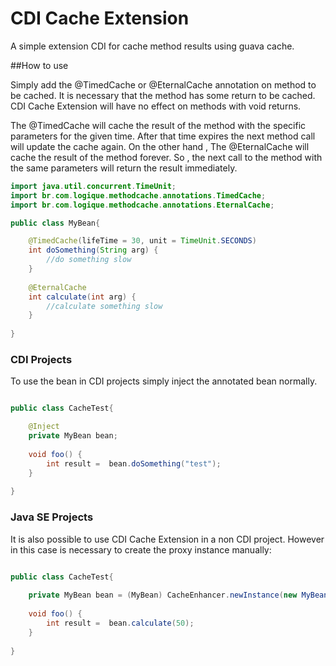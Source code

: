 # CDI Cache Extension
A simple extension CDI for cache method results using guava cache.

##How to use

Simply add the @TimedCache or @EternalCache annotation on method to be cached. 
It is necessary that the method has some return to be cached. CDI Cache Extension will have no effect on methods with void returns.

The @TimedCache will cache the result of the method with the specific parameters for the given time. After that time expires the next method call will
update the cache again. On the other hand , The @EternalCache will cache the result of the method forever. So , the next call to the method with the same parameters will return the result immediately.

```java
import java.util.concurrent.TimeUnit;
import br.com.logique.methodcache.annotations.TimedCache;
import br.com.logique.methodcache.annotations.EternalCache;

public class MyBean{

    @TimedCache(lifeTime = 30, unit = TimeUnit.SECONDS)
    int doSomething(String arg) {
        //do something slow
    }
    
    @EternalCache
    int calculate(int arg) {
        //calculate something slow
    }    
    
}
```

### CDI Projects

To use the bean in CDI projects simply inject the annotated bean normally. 

```java

public class CacheTest{

    @Inject
    private MyBean bean;
    
    void foo() {
        int result =  bean.doSomething("test");
    }
    
}

```
### Java SE Projects

It is also possible to use CDI Cache Extension in a non CDI project. However in this case is necessary to create the proxy instance manually:

```java

public class CacheTest{
    
    private MyBean bean = (MyBean) CacheEnhancer.newInstance(new MyBean());
    
    void foo() {
        int result =  bean.calculate(50);
    }
    
}

